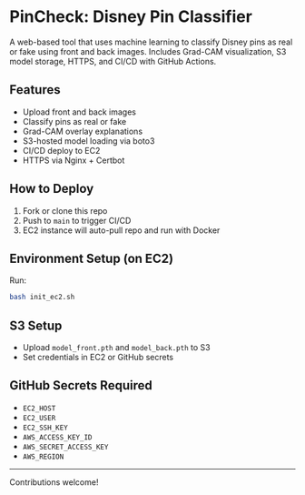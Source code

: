# PinCheck: Disney Pin Classifier

A web-based tool that uses machine learning to classify Disney pins as real or fake using front and back images. Includes Grad-CAM visualization, S3 model storage, HTTPS, and CI/CD with GitHub Actions.

## Features
- Upload front and back images
- Classify pins as real or fake
- Grad-CAM overlay explanations
- S3-hosted model loading via boto3
- CI/CD deploy to EC2
- HTTPS via Nginx + Certbot

## How to Deploy
1. Fork or clone this repo
2. Push to `main` to trigger CI/CD
3. EC2 instance will auto-pull repo and run with Docker

## Environment Setup (on EC2)
Run:
```bash
bash init_ec2.sh
```

## S3 Setup
- Upload `model_front.pth` and `model_back.pth` to S3
- Set credentials in EC2 or GitHub secrets

## GitHub Secrets Required
- `EC2_HOST`
- `EC2_USER`
- `EC2_SSH_KEY`
- `AWS_ACCESS_KEY_ID`
- `AWS_SECRET_ACCESS_KEY`
- `AWS_REGION`

---

Contributions welcome!